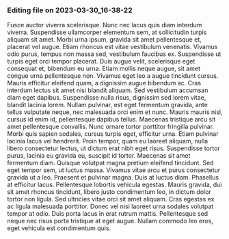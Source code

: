 

### Editing file on 2023-03-30_16-38-22

Fusce auctor viverra scelerisque. Nunc nec lacus quis diam interdum viverra. Suspendisse ullamcorper elementum sem, at sollicitudin turpis aliquam sit amet. Morbi urna ipsum, gravida sit amet pellentesque et, placerat vel augue. Etiam rhoncus est vitae vestibulum venenatis. Vivamus odio purus, tempus non massa sed, vestibulum faucibus ex. Suspendisse ut turpis eget orci tempor placerat. Duis augue velit, scelerisque eget consequat et, bibendum eu urna. Etiam mollis neque augue, sit amet congue urna pellentesque non. Vivamus eget leo a augue tincidunt cursus. Mauris efficitur eleifend quam, a dignissim augue bibendum ac. Cras interdum lectus sit amet nisi blandit aliquam. Sed vestibulum accumsan diam eget dapibus.
Suspendisse nulla risus, dignissim sed lorem vitae, blandit lacinia lorem. Nullam pulvinar, est eget fermentum gravida, ante tellus vulputate neque, nec malesuada orci enim et nunc. Mauris mauris nisl, cursus id enim id, pellentesque dapibus tellus. Maecenas tristique arcu sit amet pellentesque convallis. Nunc ornare tortor porttitor fringilla pulvinar. Morbi quis sapien sodales, cursus turpis eget, efficitur urna. Etiam pulvinar lacinia lacus vel hendrerit. Proin tempor, quam eu laoreet aliquam, nulla libero consectetur lectus, ut dictum erat nibh eget risus. Suspendisse tortor purus, lacinia eu gravida eu, suscipit id tortor. Maecenas sit amet fermentum diam. Quisque volutpat magna pretium eleifend tincidunt. Sed eget tempor sem, ut luctus massa. Vivamus vitae arcu et purus consectetur gravida ut a leo. Praesent et pulvinar magna. Duis at luctus diam. Phasellus at efficitur lacus.
Pellentesque lobortis vehicula egestas. Mauris gravida, dui sit amet rhoncus tincidunt, libero justo condimentum leo, in dictum dolor tortor non ligula. Sed ultricies vitae orci sit amet aliquam. Cras egestas ex ac ligula malesuada porttitor. Donec vel nisi laoreet urna sodales volutpat tempor at odio. Duis porta lacus in erat rutrum mattis. Pellentesque sed neque nec risus porta tristique at eget augue. Nullam commodo leo eros, eget vehicula est condimentum quis.


